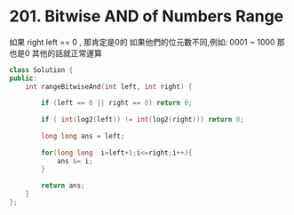 # 201. Bitwise AND of Numbers Range

 如果 right left == 0 , 那肯定是0的
 如果他們的位元數不同,例如: 0001 ~ 1000 那也是0
 其他的話就正常運算

 

```c++
class Solution {
public:
    int rangeBitwiseAnd(int left, int right) {
            
        if (left == 0 || right == 0) return 0;
        
        if ( int(log2(left)) != int(log2(right))) return 0;
         
        long long ans = left;
        
        for(long long  i=left+1;i<=right;i++){
            ans &= i;
        }
        
        return ans;
    }
};
```

